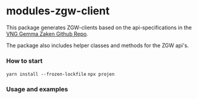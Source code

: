 # modules-zgw-client

This package generates ZGW-clients based on the api-specifications in the [VNG Gemma Zaken Github Repo](https://github.com/VNG-Realisatie/gemma-zaken/tree/master/api-specificatie/).

The package also includes helper classes and methods for the ZGW api's.

### How to start

`yarn install --frozen-lockfile`
`npx projen`

### Usage and examples
